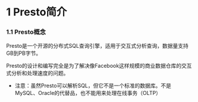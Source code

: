 # 1 Presto简介
### 1.1 Presto概念


Presto是一个开源的分布式SQL查询引擎，适用于交互式分析查询，数据量支持GB到PB字节。

Presto的设计和编写完全是为了解决像Facebook这样规模的商业数据仓库的交互式分析和处理速度的问题。

* 注意：虽然Presto可以解析SQL，但它不是一个标准的数据库。不是MySQL、Oracle的代替品，也不能用来处理在线事务（OLTP）





